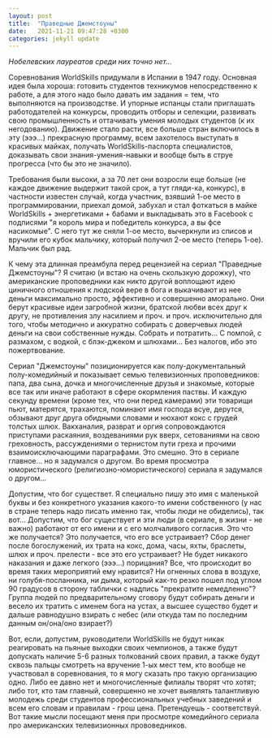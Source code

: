 ```yaml
---
layout: post
title:  "Праведные Джемстоуны"
date:   2021-11-21 09:47:28 +0300
categories: jekyll update
---
```

*Нобелевских лауреатов среди них точно нет...*

Соревнования WorldSkills придумали в Испании в 1947 году. Основная идея была хороша: готовить студентов техникумов непосредственно к работе, а для этого надо было давать им задания = тем, что выполняются на производстве. И упорные испанцы стали приглашать работодателей на конкурсы, проводить отборы и селекции, развивать свою промышленность и оттачивать умения молодых студентов (к их негодованию). Движение стало расти, все больше стран включилось в эту (эээ...) прекрасную программу, всем захотелось выступать в красивых майках, получать WorldSkills-паспорта специалистов, доказывать свои знания-умения-навыки и вообще быть в струе прогресса (что бы это не значило).

Требования были высоки, а за 70 лет они возросли еще больше (не каждое движение выдержит такой срок, а тут гляди-ка, конкурс), в частности известен случай, когда участник, взявший 1-ое место в программировании, приехал домой, забухал и стал фоткаться в майке WorldSkills + энергетиками + бабами и выкладывать это в Facebook с подписями "я король мира и победитель конкурса, а вы фсе насикомые". С него тут же сняли 1-ое место, вычеркнули из списов и вручили его кубок мальчику, который получил 2-ое место (теперь 1-ое). Мальчик был рад.

К чему эта длинная преамбула перед рецензией на сериал "Праведные Джемстоуны"? Я считаю (и встаю на очень скользкую дорожку), что американские проповедники как никто другой воплощают идею циничного отношения к людской вере в бога и выкачивают из нее деньги максимально просто, эффективно и совершенно аморально. Они берут красивые идеи загробной жизни, братской любви всех друг к другу, не противления злу насилием и проч. и проч. исключительно для того, чтобы методично и аккуратно собирать с доверчевых людей деньги на свои собственные нужды. Собрать и потратить... С помпой, с размахом, с водкой, с блэк-джеком и шлюхами... Без налогов, ибо это пожертвование.

Сериал "Джемстоуны" позиционируется как полу-документальный полу-комедийный и показывает семью телевизионных проповедников: папа, два сына, дочка и многочисленные друзья и знакомые, которые все так или иначе работают в сфере окормления паствы. И каждую секунду времени (кроме тех, что они перед камерами) эти товарищи пьют, матерятся, трахаются, поминают имя господа всуе, дерутся, обзывают друг друга обидными словами и нюхают кокс с грудей толстых шлюх. Вакханалия, разврат и оргия сопровождаются приступами раскаяния, воздеваниями рук вверх, сетованиями на свою греховность, рассуждениями о тернистом пути греха и прочими взаимоисключающими параграфами. Это смешно. Это в сериале главное... но я задумался о другом. Во время просмотра юмористического (религиозно-юмористического) сериала я задумался о другом...

Допустим, что бог существет. Я специально пишу это имя с маленькой буквы и без конкретного указания какого-то имени собственного (у нас в стране теперь надо писать именно так, чтобы люди не обиделись), так вот... Допустим, что бог существует и эти люди (в сериале, в жизни - не важно) работают от его имени и с его молчаливого согласия. Это что же получается? Это получается, что его все устраивает? Сбор денег после богослужений, их трата на кокс, дома, часы, яхты, браслеты, шлюх и проч. прелести - все это его устраивает? Не будет никакого наказания и даже легкого (эээ...) порицания? Все, что происходит во время таких мероприятий ему нравится? Ни огненных слова в воздухе, ни голубя-посланника, ни дыма, который как-то резко пошел под углом 90 градусов в сторону таблички с надпись "прекратите немедленно"? Группа людей по предварительному сговору будут собирать деньги и весело их тратить с именем бога на устах, а высшее существо будет и дальше равнодушно взирать с небес (или откуда там по последним данным он/она/оно взирает?)

Вот, если, допустим, руководители WorldSkills не будут никак реагировать на пьяные выходки своих чемпионов, а также будут допускать наличие 5-6 разных толкований своих правил, а также будут сквозь пальцы смотреть на вручение 1-ых мест тем, кто вообще не участвовал в соревнования, то я могу сказать про такую организацию одно. Либо ее давно нет и многочисленные филиалы творят что хотят; либо тот, кто там главный, совершенно не хочет выявлять талантливую молодежь среди студентов профессиональных учебных заведений и всем его словам и правилам - грош цена. Претендуешь - соответствуй. Вот такие мысли посещают меня при просмотре комедийного сериала про американских телевизионных прововедников.